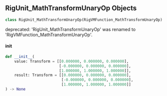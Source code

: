 ## RigUnit_MathTransformUnaryOp Objects

```python
class RigUnit_MathTransformUnaryOp(RigVMFunction_MathTransformUnaryOp)
```

deprecated: 'RigUnit_MathTransformUnaryOp' was renamed to 'RigVMFunction_MathTransformUnaryOp'.

<a id="unreal.RigUnit_MathTransformUnaryOp.__init__"></a>

#### __init__

```python
def __init__(
    value: Transform = [[0.000000, 0.000000, 0.000000],
                        [-0.000000, 0.000000, 0.000000],
                        [1.000000, 1.000000, 1.000000]],
    result: Transform = [[0.000000, 0.000000, 0.000000],
                         [-0.000000, 0.000000, 0.000000],
                         [1.000000, 1.000000, 1.000000]]
) -> None
```

<a id="unreal.RigVMFunction_MathTransformBinaryOp"></a>